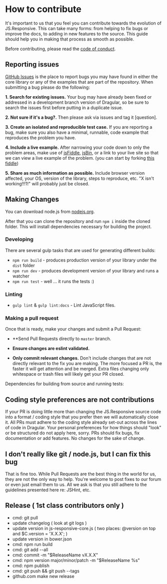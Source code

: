 # How to contribute

It's important to us that you feel you can contribute towards the evolution of JS.Responsive. This can take many forms: from helping to fix bugs or improve the docs, to adding in new features to the source. This guide should help you in making that process as smooth as possible.

Before contributing, please read the [code of conduct](https://github.com/seyd/JS.Responsive/blob/master/CODE_OF_CONDUCT.md).

## Reporting issues

[GitHub Issues][0] is the place to report bugs you may have found in either the core library or any of the examples that are part of the repository. When submitting a bug please do the following:

**1. Search for existing issues.** Your bug may have already been fixed or addressed in a development branch version of Dragular, so be sure to search the issues first before putting in a duplicate issue.

**2. Not sure if it's a bug?.** Then please ask via issues and tag it [question].

**3. Create an isolated and reproducible test case.** If you are reporting a bug, make sure you also have a minimal, runnable, code example that reproduces the problem you have.

**4. Include a live example.** After narrowing your code down to only the problem areas, make use of [jsFiddle][1], [jsBin][2], or a link to your live site so that we can view a live example of the problem. (you can start by forking [this fiddle](http://jsfiddle.net/luckylooke/afv234uh/4/))

**5. Share as much information as possible.** Include browser version affected, your OS, version of the library, steps to reproduce, etc. "X isn't working!!!1!" will probably just be closed.


## Making Changes

You can download node.js from [nodejs.org][3].

After that you can clone the repository and run `npm i` inside the cloned folder. This will install dependencies necessary for building the project.

### Developing

There are several gulp tasks that are used for generating different builds:

* `npm run build` - produces production version of your library under the `dist` folder
* `npm run dev` - produces development version of your library and runs a watcher
* `npm run test` - well ... it runs the tests :)

### Linting

- `gulp lint` & `gulp lint:docs` - Lint JavaScript files.

### Making a pull request

Once that is ready, make your changes and submit a Pull Request:

- **Send Pull Requests directly to `master` branch.

- **Ensure changes are eslint validated.**

- **Only commit relevant changes.** Don't include changes that are not directly relevant to the fix you are making. The more focused a PR is, the faster it will get attention and be merged. Extra files changing only whitespace or trash files will likely get your PR closed.


Dependencies for building from source and running tests:


## Coding style preferences are not contributions

If your PR is doing little more than changing the JS.Responsive source code into a format / coding style that you prefer then we will automatically close it. All PRs must adhere to the coding style already set-out across the lines of code in Dragular. Your personal preferences for how things should "look" or be structured do not apply here, sorry. PRs should fix bugs, fix documentation or add features. No changes for the sake of change.


## I don't really like git / node.js, but I can fix this bug

That is fine too. While Pull Requests are the best thing in the world for us, they are not the only way to help. You're welcome to post fixes to our forum or even just email them to us. All we ask is that you still adhere to the guidelines presented here re: JSHint, etc.

## Release ( 1st class contributors only )
- cmd: git pull
- update changelog ( look at git logs )
- update version in js-responsive-core.js ( two places: @version on top and $C.version = 'X.X.X'; )
- update version in bower.json
- cmd: npm run build
- cmd: git add --all
- cmd: commit -m "$ReleaseName vX.X.X"
- cmd: npm version major/minor/patch -m "$ReleaseName %s"
- cmd: npm publish
- cmd: git push && git push --tags
- github.com make new release

[0]: https://github.com/seyd/JS.Responsive/issues
[1]: http://jsfiddle.net
[2]: http://jsbin.com/
[3]: http://nodejs.org